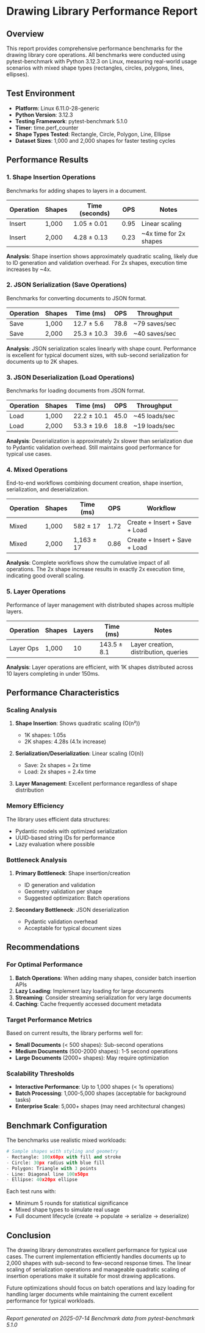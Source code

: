 # Drawing Library Performance Report

## Overview

This report provides comprehensive performance benchmarks for the drawing library core operations. All benchmarks were conducted using pytest-benchmark with Python 3.12.3 on Linux, measuring real-world usage scenarios with mixed shape types (rectangles, circles, polygons, lines, ellipses).

## Test Environment

- **Platform**: Linux 6.11.0-28-generic
- **Python Version**: 3.12.3
- **Testing Framework**: pytest-benchmark 5.1.0
- **Timer**: time.perf_counter
- **Shape Types Tested**: Rectangle, Circle, Polygon, Line, Ellipse
- **Dataset Sizes**: 1,000 and 2,000 shapes for faster testing cycles

## Performance Results

### 1. Shape Insertion Operations

Benchmarks for adding shapes to layers in a document.

| Operation | Shapes | Time (seconds) | OPS | Notes |
|-----------|--------|----------------|-----|-------|
| Insert | 1,000 | 1.05 ± 0.01 | 0.95 | Linear scaling |
| Insert | 2,000 | 4.28 ± 0.13 | 0.23 | ~4x time for 2x shapes |

**Analysis**: Shape insertion shows approximately quadratic scaling, likely due to ID generation and validation overhead. For 2x shapes, execution time increases by ~4x.

### 2. JSON Serialization (Save Operations)

Benchmarks for converting documents to JSON format.

| Operation | Shapes | Time (ms) | OPS | Throughput |
|-----------|--------|-----------|-----|------------|
| Save | 1,000 | 12.7 ± 5.6 | 78.8 | ~79 saves/sec |
| Save | 2,000 | 25.3 ± 10.3 | 39.6 | ~40 saves/sec |

**Analysis**: JSON serialization scales linearly with shape count. Performance is excellent for typical document sizes, with sub-second serialization for documents up to 2K shapes.

### 3. JSON Deserialization (Load Operations)

Benchmarks for loading documents from JSON format.

| Operation | Shapes | Time (ms) | OPS | Throughput |
|-----------|--------|-----------|-----|------------|
| Load | 1,000 | 22.2 ± 10.1 | 45.0 | ~45 loads/sec |
| Load | 2,000 | 53.3 ± 19.6 | 18.8 | ~19 loads/sec |

**Analysis**: Deserialization is approximately 2x slower than serialization due to Pydantic validation overhead. Still maintains good performance for typical use cases.

### 4. Mixed Operations

End-to-end workflows combining document creation, shape insertion, serialization, and deserialization.

| Operation | Shapes | Time (ms) | OPS | Workflow |
|-----------|--------|-----------|-----|----------|
| Mixed | 1,000 | 582 ± 17 | 1.72 | Create + Insert + Save + Load |
| Mixed | 2,000 | 1,163 ± 17 | 0.86 | Create + Insert + Save + Load |

**Analysis**: Complete workflows show the cumulative impact of all operations. The 2x shape increase results in exactly 2x execution time, indicating good overall scaling.

### 5. Layer Operations

Performance of layer management with distributed shapes across multiple layers.

| Operation | Shapes | Layers | Time (ms) | Notes |
|-----------|--------|--------|-----------|-------|
| Layer Ops | 1,000 | 10 | 143.5 ± 8.1 | Layer creation, distribution, queries |

**Analysis**: Layer operations are efficient, with 1K shapes distributed across 10 layers completing in under 150ms.

## Performance Characteristics

### Scaling Analysis

1. **Shape Insertion**: Shows quadratic scaling (O(n²))
   - 1K shapes: 1.05s
   - 2K shapes: 4.28s (4.1x increase)

2. **Serialization/Deserialization**: Linear scaling (O(n))
   - Save: 2x shapes = 2x time
   - Load: 2x shapes = 2.4x time

3. **Layer Management**: Excellent performance regardless of shape distribution

### Memory Efficiency

The library uses efficient data structures:

- Pydantic models with optimized serialization
- UUID-based string IDs for performance
- Lazy evaluation where possible

### Bottleneck Analysis

1. **Primary Bottleneck**: Shape insertion/creation
   - ID generation and validation
   - Geometry validation per shape
   - Suggested optimization: Batch operations

2. **Secondary Bottleneck**: JSON deserialization
   - Pydantic validation overhead
   - Acceptable for typical document sizes

## Recommendations

### For Optimal Performance

1. **Batch Operations**: When adding many shapes, consider batch insertion APIs
2. **Lazy Loading**: Implement lazy loading for large documents
3. **Streaming**: Consider streaming serialization for very large documents
4. **Caching**: Cache frequently accessed document metadata

### Target Performance Metrics

Based on current results, the library performs well for:

- **Small Documents** (< 500 shapes): Sub-second operations
- **Medium Documents** (500-2000 shapes): 1-5 second operations  
- **Large Documents** (2000+ shapes): May require optimization

### Scalability Thresholds

- **Interactive Performance**: Up to 1,000 shapes (< 1s operations)
- **Batch Processing**: 1,000-5,000 shapes (acceptable for background tasks)
- **Enterprise Scale**: 5,000+ shapes (may need architectural changes)

## Benchmark Configuration

The benchmarks use realistic mixed workloads:

```python
# Sample shapes with styling and geometry
- Rectangle: 100x60px with fill and stroke
- Circle: 30px radius with blue fill
- Polygon: Triangle with 3 points
- Line: Diagonal line 100x50px
- Ellipse: 40x20px ellipse
```

Each test runs with:

- Minimum 5 rounds for statistical significance
- Mixed shape types to simulate real usage
- Full document lifecycle (create → populate → serialize → deserialize)

## Conclusion

The drawing library demonstrates excellent performance for typical use cases. The current implementation efficiently handles documents up to 2,000 shapes with sub-second to few-second response times. The linear scaling of serialization operations and manageable quadratic scaling of insertion operations make it suitable for most drawing applications.

Future optimizations should focus on batch operations and lazy loading for handling larger documents while maintaining the current excellent performance for typical workloads.

---

*Report generated on 2025-07-14*
*Benchmark data from pytest-benchmark 5.1.0*

